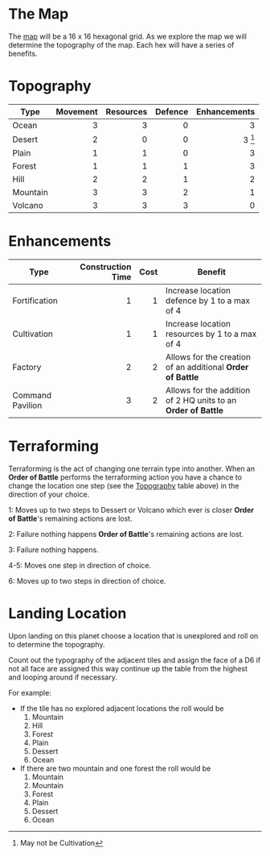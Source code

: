 # The Map

The [map](map/readme.md) will be a 16 x 16 hexagonal grid. As we explore the map we will determine the topography of the map. Each hex will have a series of benefits.

# Topography

| Type     | Movement | Resources | Defence | Enhancements |
| -------- | -------: | --------: | ------: | -----------: |
| Ocean    |        3 |         3 |       0 |            3 |
| Desert   |        2 |         0 |       0 |       3 [^1] |
| Plain    |        1 |         1 |       0 |            3 |
| Forest   |        1 |         1 |       1 |            3 |
| Hill     |        2 |         2 |       1 |            2 |
| Mountain |        3 |         3 |       2 |            1 |
| Volcano  |        3 |         3 |       3 |            0 |

[^1]: May not be Cultivation

# Enhancements

| Type             | Construction Time | Cost | Benefit                                                         |
| ---------------- | ----------------: | ---: | --------------------------------------------------------------- |
| Fortification    |                 1 |    1 | Increase location defence by 1 to a max of 4                    |
| Cultivation      |                 1 |    1 | Increase location resources by 1 to a max of 4                  |
| Factory          |                 2 |    2 | Allows for the creation of an additional **Order of Battle**    |
| Command Pavilion |                 3 |    2 | Allows for the addition of 2 HQ units to an **Order of Battle** |

# Terraforming

Terraforming is the act of changing one terrain type into another. When an **Order of Battle** performs the terraforming action you have a chance to change the location one step (see the [Topography](#Topography) table above) in the direction of your choice.

1: Moves up to two steps to Dessert or Volcano which ever is closer **Order of Battle**'s remaining actions are lost.

2: Failure nothing happens **Order of Battle**'s remaining actions are lost.

3: Failure nothing happens.

4-5: Moves one step in direction of choice.

6: Moves up to two steps in direction of choice.

# Landing Location

Upon landing on this planet choose a location that is unexplored and roll on to determine the topography.

Count out the typography of the adjacent tiles and assign the face of a D6 if not all face are assigned this way continue up the table from the highest and looping around if necessary.

For example:

- If the tile has no explored adjacent locations the roll would be
  1. Mountain
  2. Hill
  3. Forest
  4. Plain
  5. Dessert
  6. Ocean
- If there are two mountain and one forest the roll would be
  1. Mountain
  2. Mountain
  3. Forest
  4. Plain
  5. Dessert
  6. Ocean
